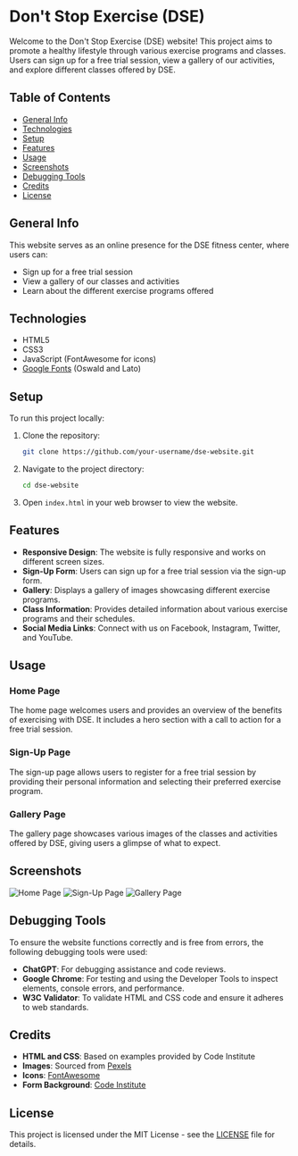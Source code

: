 # Don't Stop Exercise (DSE)

Welcome to the Don't Stop Exercise (DSE) website! This project aims to promote a healthy lifestyle through various exercise programs and classes. Users can sign up for a free trial session, view a gallery of our activities, and explore different classes offered by DSE.

## Table of Contents
- [General Info](#general-info)
- [Technologies](#technologies)
- [Setup](#setup)
- [Features](#features)
- [Usage](#usage)
- [Screenshots](#screenshots)
- [Debugging Tools](#debugging-tools)
- [Credits](#credits)
- [License](#license)

## General Info
This website serves as an online presence for the DSE fitness center, where users can:
- Sign up for a free trial session
- View a gallery of our classes and activities
- Learn about the different exercise programs offered

## Technologies
- HTML5
- CSS3
- JavaScript (FontAwesome for icons)
- [Google Fonts](https://fonts.google.com/) (Oswald and Lato)

## Setup
To run this project locally:
1. Clone the repository:
    ```sh
    git clone https://github.com/your-username/dse-website.git
    ```
2. Navigate to the project directory:
    ```sh
    cd dse-website
    ```
3. Open `index.html` in your web browser to view the website.

## Features
- **Responsive Design**: The website is fully responsive and works on different screen sizes.
- **Sign-Up Form**: Users can sign up for a free trial session via the sign-up form.
- **Gallery**: Displays a gallery of images showcasing different exercise programs.
- **Class Information**: Provides detailed information about various exercise programs and their schedules.
- **Social Media Links**: Connect with us on Facebook, Instagram, Twitter, and YouTube.

## Usage
### Home Page
The home page welcomes users and provides an overview of the benefits of exercising with DSE. It includes a hero section with a call to action for a free trial session.

### Sign-Up Page
The sign-up page allows users to register for a free trial session by providing their personal information and selecting their preferred exercise program.

### Gallery Page
The gallery page showcases various images of the classes and activities offered by DSE, giving users a glimpse of what to expect.

## Screenshots
![Home Page](path/to/home-page-screenshot.png)
![Sign-Up Page](path/to/sign-up-page-screenshot.png)
![Gallery Page](path/to/gallery-page-screenshot.png)

## Debugging Tools
To ensure the website functions correctly and is free from errors, the following debugging tools were used:
- **ChatGPT**: For debugging assistance and code reviews.
- **Google Chrome**: For testing and using the Developer Tools to inspect elements, console errors, and performance.
- **W3C Validator**: To validate HTML and CSS code and ensure it adheres to web standards.

## Credits
- **HTML and CSS**: Based on examples provided by Code Institute
- **Images**: Sourced from [Pexels](https://www.pexels.com/)
- **Icons**: [FontAwesome](https://fontawesome.com/)
- **Form Background**: [Code Institute](https://codeinstitute.net/)

## License
This project is licensed under the MIT License - see the [LICENSE](LICENSE) file for details.